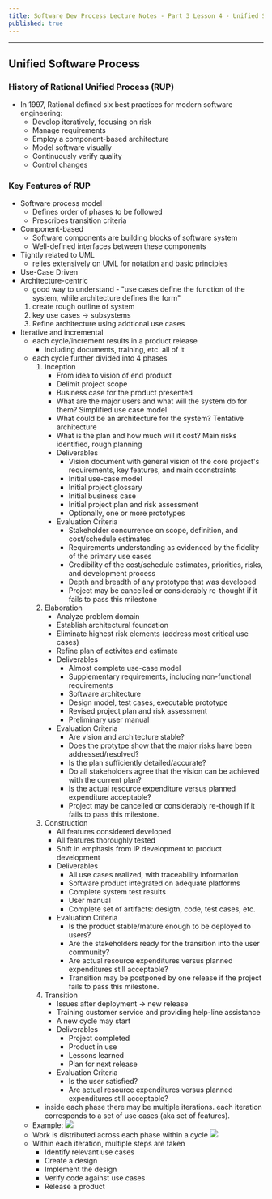 ```yaml
---
title: Software Dev Process Lecture Notes - Part 3 Lesson 4 - Unified Software Process
published: true
---
```


***
## Unified Software Process

### History of Rational Unified Process (RUP)
* In 1997, Rational defined six best practices for modern software engineering:
	* Develop iteratively, focusing on risk
	* Manage requirements
	* Employ a component-based architecture
	* Model software visually
	* Continuously verify quality
	* Control changes

### Key Features of RUP
* Software process model
	* Defines order of phases to be followed
	* Prescribes transition criteria
* Component-based
	* Software components are building blocks of software system
	* Well-defined interfaces between these components
* Tightly related to UML
	* relies extensively on UML for notation and basic principles
* Use-Case Driven
* Architecture-centric
	* good way to understand - "use cases define the function of the system, while architecture defines the form"
	1. create rough outline of system
	2. key use cases -> subsystems
	3. Refine architecture using addtional use cases
* Iterative and incremental
	* each cycle/increment results in a product release
		* including documents, training, etc.  all of it
	* each cycle further divided into 4 phases
		1. Inception
			* From idea to vision of end product
			* Delimit project scope
			* Business case for the product presented
			* What are the major users and what will the system do for them?  Simplified use case model 
			* What could be an architecture for the system?  Tentative architecture
			* What is the plan and how much will it cost?  Main risks identified, rough planning
			* Deliverables
				* Vision document with general vision of the core project's requirements, key features, and main cconstraints
				* Initial use-case model
				* Initial project glossary
				* Initial business case
				* Initial project plan and risk assessment
				* Optionally, one or more prototypes
			* Evaluation Criteria
				* Stakeholder concurrence on scope, definition, and cost/schedule estimates
				* Requirements understanding as evidenced by the fidelity of the primary use cases
				* Credibility of the cost/schedule estimates, priorities, risks, and development process
				* Depth and breadth of any prototype that was developed
				* Project may be cancelled or considerably re-thought if it fails to pass this milestone
		2. Elaboration
			* Analyze problem domain
			* Establish architectural foundation
			* Eliminate highest risk elements (address most critical use cases)
			* Refine plan of activites and estimate
			* Deliverables
				* Almost complete use-case model
				* Supplementary requirements, including non-functional requirements
				* Software architecture
				* Design model, test cases, executable prototype
				* Revised project plan and risk assessment
				* Preliminary user manual
			* Evaluation Criteria
				* Are vision and architecture stable?
				* Does the protytpe show that the major risks have been addressed/resolved?
				* Is the plan sufficiently detailed/accurate?
				* Do all stakeholders agree that the vision can be achieved with the current plan?
				* Is the actual resource expenditure versus planned expenditure acceptable?
				* Project may be cancelled or considerably re-though if it fails to pass this milestone.
		3. Construction
			* All features considered developed
			* All features thoroughly tested
			* Shift in emphasis from IP development to product development
			* Deliverables
				* All use cases realized, with traceability information
				* Software product integrated on adequate platforms
				* Complete system test results
				* User manual
				* Complete set of artifacts: desigtn, code, test cases, etc.
			* Evaluation Criteria
				* Is the product stable/mature enough to be deployed to users?
				* Are the stakeholders ready for the transition into the user community?
				* Are actual resource expenditures versus planned expenditures still acceptable?
				* Transition may be postponed by one release if the project fails to pass this milestone.
		4. Transition
			* Issues after deployment -> new release
			* Training customer service and providing help-line assistance
			* A new cycle may start
			* Deliverables
				* Project completed
				* Product in use
				* Lessons learned
				* Plan for next release
			* Evaluation Criteria
				* Is the user satisfied?
				* Are actual resource expenditures versus planned expenditures still acceptable?
		* inside each phase there may be multiple iterations.  each iteration corresponds to a set of use cases (aka set of features).
	* Example:
![](../assets/content_images/omscs/sdp/p3l4_img1.png)
	* Work is distributed across each phase within a cycle
![](../assets/content_images/omscs/sdp/p3l4_img2.png)
	* Within each iteration, multiple steps are taken
		* Identify relevant use cases
		* Create a design
		* Implement the design
		* Verify code against use cases
		* Release a product